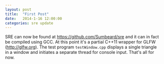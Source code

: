 ```yaml
---
layout: post
title:  "First Post"
date:   2014-1-16 12:00:00
categories: sre update
---
```

SRE can now be found at <https://github.com/Sumbeard/sre> and it can in fact be compiled using GCC. At this point it's a partial C++11 wrapper for GLFW (<http://glfw.org>). The test program `testWindow.cpp` displays a single triangle in a window and initiates a separate thread for console input. That's all for now.